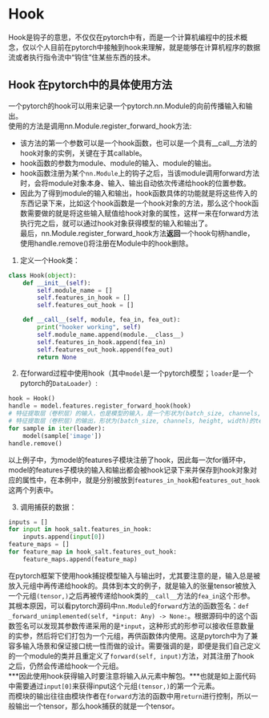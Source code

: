 # Hook
Hook是钩子的意思，不仅仅在pytorch中有，而是一个计算机编程中的技术概念，仅以个人目前在pytorch中接触到hook来理解，就是能够在计算机程序的数据流或者执行指令流中“钩住”住某些东西的技术。  
## Hook 在pytorch中的具体使用方法
一个pytorch的hook可以用来记录一个pytorch.nn.Module的向前传播输入和输出。  
使用的方法是调用nn.Module.register_forward_hook方法:  
- 该方法的第一个参数可以是一个hook函数，也可以是一个具有__call__方法的hook对象的实例，关键在于其callable。
- hook函数的参数为module、module的输入、module的输出。
- hook函数注册为某个`nn.Module`上的钩子之后，当该module调用forward方法时，会将module对象本身、输入、输出自动依次传递给hook的位置参数。 
- 因此为了得到module的输入和输出，hook函数具体的功能就是将这些传入的东西记录下来，比如这个hook函数是一个hook对象的方法，那么这个hook函数需要做的就是将这些输入赋值给hook对象的属性，这样一来在forward方法执行完之后，就可以通过hook对象获得模型的输入和输出了。  
最后，nn.Module.register_forward_hook方法**返回**一个hook句柄handle，使用handle.remove()将注册在Module中的hook删除。  
1. 定义一个Hook类：  
```python
class Hook(object):
    def __init__(self):
        self.module_name = []
        self.features_in_hook = []
        self.features_out_hook = []

    def __call__(self, module, fea_in, fea_out):
        print("hooker working", self)
        self.module_name.append(module.__class__)
        self.features_in_hook.append(fea_in)
        self.features_out_hook.append(fea_out)
        return None
``` 

2. 在forward过程中使用hook（其中`model`是一个pytorch模型；`loader`是一个pytorch的`DataLoader`）:  
```python 
hook = Hook()
handle = model.features.register_forward_hook(hook)
# 特征提取层（卷积层）的输入，也是模型的输入，是一个形状为(batch_size, channels, height, width)的tensor，module的输入被添加到hook的时候，tensor会被放入一个元组
# 特征提取层（卷积层）的输出，形状为(batch_size, channels, height, width)的tensor，而module的输出被hook使用时，不会被放入一个元组当中
for sample in iter(loader):
    model(sample['image'])
handle.remove()
```
以上例子中，为model的features子模块注册了hook，因此每一次for循环中，model的features子模块的输入和输出都会被hook记录下来并保存到hook对象对应的属性中，在本例中，就是分别被放到`features_in_hook`和`features_out_hook`这两个列表中。 

3. 调用捕获的数据：  
```python 
inputs = []
for input in hook_salt.features_in_hook:
    inputs.append(input[0])
feature_maps = []
for feature_map in hook_salt.features_out_hook:
    feature_maps.append(feature_map)
```  

在pytorch框架下使用hook捕捉模型输入与输出时，尤其要注意的是，输入总是被放入元组中再传递给hook的。具体到本文的例子，就是输入的张量tensor被放入一个元组`(tensor,)`之后再被传递给hook类的`__call__`方法的`fea_in`这个形参。其根本原因，可以看pytorch源码中`nn.Module`的`forward`方法的函数签名：`def _forward_unimplemented(self, *input: Any) -> None:`。根据源码中的这个函数签名可以发现其参数传递采用的是`*input`，这种形式的形参可以接收任意数量的实参，然后将它们打包为一个元组，再供函数体内使用。这是pytorch中为了兼容多输入场景和保证接口统一性而做的设计。需要强调的是，即便是我们自己定义的一个module的类并且重定义了`forward(self, input)`方法，对其注册了hook之后，仍然会传递给hook一个元组。   
***因此使用hook获得输入时要注意将输入从元素中解包。***也就是如上面代码中需要通过`input[0]`来获得input这个元组`(tensor,)`的第一个元素。   
而模块的输出往往由模块作者在`forward`方法的函数中用`return`进行控制，所以一般输出一个tensor，那么hook捕获的就是一个tensor。  
